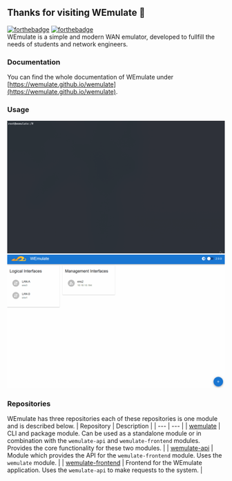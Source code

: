 ## Thanks for visiting WEmulate 👋
[![forthebadge](https://forthebadge.com/images/badges/made-with-python.svg)](https://forthebadge.com)
[![forthebadge](https://forthebadge.com/images/badges/built-with-love.svg)](https://forthebadge.com)  
WEmulate is a simple and modern WAN emulator, developed to fullfill the needs of students and network engineers.

### Documentation
You can find the whole documentation of WEmulate under [https://wemulate.github.io/wemulate](https://wemulate.github.io/wemulate).

### Usage
![WEmulate usage cli](/img/animation-wemulate-cli.gif)
![WEmulate usage frontend](/img/animation-wemulate-frontend.gif)

### Repositories
WEmulate has three repositories each of these repositories is one module and is described below.
| Repository | Description |
| --- | --- |
| [wemulate](https://github.com/wemulate/wemulate) | CLI and package module. Can be used as a standalone module or in combination with the `wemulate-api` and `wemulate-frontend` modules. Provides the core functionality for these two modules. |
| [wemulate-api](https://github.com/wemulate/wemulate-api) | Module which provides the API for the `wemulate-frontend` module. Uses the `wemulate` module. |
| [wemulate-frontend](https://github.com/wemulate/wemulate-frontend) | Frontend for the WEmulate application. Uses the `wemulate-api` to make requests to the system. |


